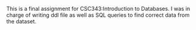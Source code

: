 This is a final assignment for CSC343:Introduction to Databases. I was in charge of writing ddl file as well as SQL queries to find correct data from the dataset.
